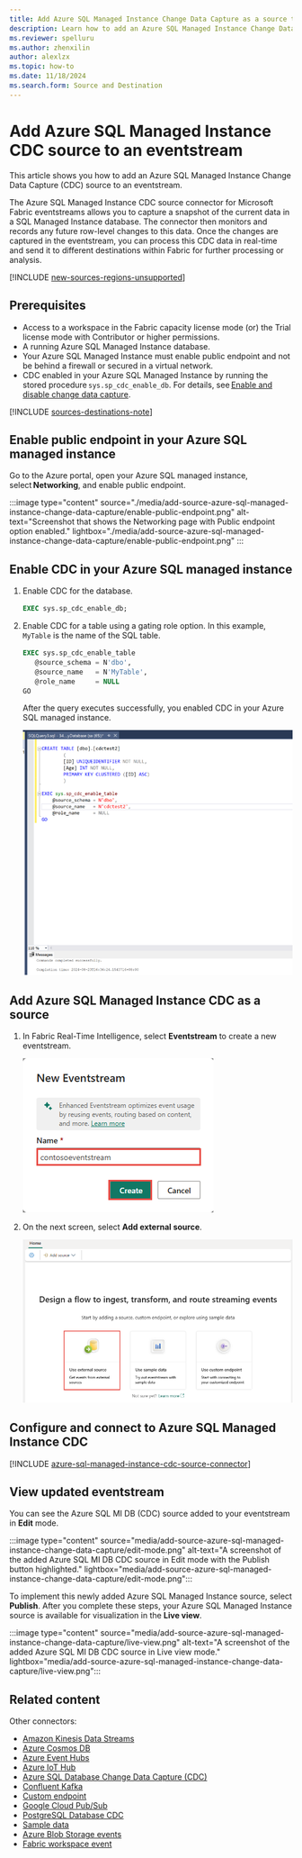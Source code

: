 ```yaml
---
title: Add Azure SQL Managed Instance Change Data Capture as a source to eventstream
description: Learn how to add an Azure SQL Managed Instance Change Data Capture (CDC) source to an eventstream.
ms.reviewer: spelluru
ms.author: zhenxilin
author: alexlzx
ms.topic: how-to
ms.date: 11/18/2024
ms.search.form: Source and Destination
---
```


# Add Azure SQL Managed Instance CDC source to an eventstream

This article shows you how to add an Azure SQL Managed Instance Change Data Capture (CDC) source to an eventstream. 

The Azure SQL Managed Instance CDC source connector for Microsoft Fabric eventstreams allows you to capture a snapshot of the current data in a SQL Managed Instance database. The connector then monitors and records any future row-level changes to this data. Once the changes are captured in the eventstream, you can process this CDC data in real-time and send it to different destinations within Fabric for further processing or analysis.

[!INCLUDE [new-sources-regions-unsupported](./includes/new-sources-regions-unsupported.md)]

## Prerequisites

- Access to a workspace in the Fabric capacity license mode (or) the Trial license mode with Contributor or higher permissions. 
- A running Azure SQL Managed Instance database. 
- Your Azure SQL Managed Instance must enable public endpoint and not be behind a firewall or secured in a virtual network. 
- CDC enabled in your Azure SQL Managed Instance by running the stored procedure `sys.sp_cdc_enable_db`. For details, see [Enable and disable change data capture](/sql/relational-databases/track-changes/enable-and-disable-change-data-capture-sql-server). 


[!INCLUDE [sources-destinations-note](./includes/sources-destinations-note.md)]


## Enable public endpoint in your Azure SQL managed instance 

Go to the Azure portal, open your Azure SQL managed instance, select **Networking**, and enable public endpoint.

:::image type="content" source="./media/add-source-azure-sql-managed-instance-change-data-capture/enable-public-endpoint.png" alt-text="Screenshot that shows the Networking page with Public endpoint option enabled." lightbox="./media/add-source-azure-sql-managed-instance-change-data-capture/enable-public-endpoint.png" :::

## Enable CDC in your Azure SQL managed instance

1. Enable CDC for the database.     
        
   ```sql
   EXEC sys.sp_cdc_enable_db; 
   ```
2. Enable CDC for a table using a gating role option. In this example, `MyTable` is the name of the SQL table. 

    ```sql            
    EXEC sys.sp_cdc_enable_table 
       @source_schema = N'dbo', 
       @source_name   = N'MyTable', 
       @role_name     = NULL 
    GO 
    ```

    After the query executes successfully, you enabled CDC in your Azure SQL managed instance. 

   ![A screenshot of showing cdc has enabled.](media/add-source-azure-sql-managed-instance-change-data-capture/enable-cdc.png)

## Add Azure SQL Managed Instance CDC as a source

1. In Fabric Real-Time Intelligence, select **Eventstream** to create a new eventstream.

   ![A screenshot of creating a new eventstream.](media/external-sources/new-eventstream.png)

2. On the next screen, select **Add external source**.

   ![A screenshot of selecting Add external source.](media/external-sources/add-external-source.png)

## Configure and connect to Azure SQL Managed Instance CDC

[!INCLUDE [azure-sql-managed-instance-cdc-source-connector](./includes/azure-sql-managed-instance-cdc-source-connector.md)]

## View updated eventstream
You can see the Azure SQL MI DB (CDC) source added to your eventstream in **Edit** mode.

:::image type="content" source="media/add-source-azure-sql-managed-instance-change-data-capture/edit-mode.png" alt-text="A screenshot of the added Azure SQL MI DB CDC source in Edit mode with the Publish button highlighted." lightbox="media/add-source-azure-sql-managed-instance-change-data-capture/edit-mode.png":::

To implement this newly added Azure SQL Managed Instance source, select **Publish**. After you complete these steps, your Azure SQL Managed Instance source is available for visualization in the **Live view**.

:::image type="content" source="media/add-source-azure-sql-managed-instance-change-data-capture/live-view.png" alt-text="A screenshot of the added Azure SQL MI DB CDC source in Live view mode." lightbox="media/add-source-azure-sql-managed-instance-change-data-capture/live-view.png":::


## Related content

Other connectors:

- [Amazon Kinesis Data Streams](add-source-amazon-kinesis-data-streams.md)
- [Azure Cosmos DB](add-source-azure-cosmos-db-change-data-capture.md)
- [Azure Event Hubs](add-source-azure-event-hubs.md)
- [Azure IoT Hub](add-source-azure-iot-hub.md)
- [Azure SQL Database Change Data Capture (CDC)](add-source-azure-sql-database-change-data-capture.md)
- [Confluent Kafka](add-source-confluent-kafka.md)
- [Custom endpoint](add-source-custom-app.md)
- [Google Cloud Pub/Sub](add-source-google-cloud-pub-sub.md) 
- [PostgreSQL Database CDC](add-source-postgresql-database-change-data-capture.md)
- [Sample data](add-source-sample-data.md)
- [Azure Blob Storage events](add-source-azure-blob-storage.md)
- [Fabric workspace event](add-source-fabric-workspace.md)
